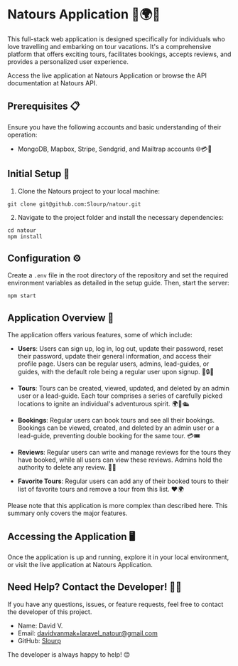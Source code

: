 # Natours Application 🌴🌍🎒

This full-stack web application is designed specifically for individuals who love travelling and embarking on tour vacations. It's a comprehensive platform that offers exciting tours, facilitates bookings, accepts reviews, and provides a personalized user experience.

Access the live application at Natours Application or browse the API documentation at Natours API.

## Prerequisites 📋

Ensure you have the following accounts and basic understanding of their operation:

- MongoDB, Mapbox, Stripe, Sendgrid, and Mailtrap accounts 🌐💳📧

## Initial Setup 🚀

1. Clone the Natours project to your local machine:

```shell
git clone git@github.com:Slourp/natour.git
```

2. Navigate to the project folder and install the necessary dependencies:

```shell
cd natour
npm install
```

## Configuration ⚙️

Create a `.env` file in the root directory of the repository and set the required environment variables as detailed in the setup guide. Then, start the server:

```shell
npm start
```

## Application Overview 🎢

The application offers various features, some of which include:

- **Users**: Users can sign up, log in, log out, update their password, reset their password, update their general information, and access their profile page. Users can be regular users, admins, lead-guides, or guides, with the default role being a regular user upon signup. 👤🔒📝

- **Tours**: Tours can be created, viewed, updated, and deleted by an admin user or a lead-guide. Each tour comprises a series of carefully picked locations to ignite an individual's adventurous spirit. 🌍🚁🛳️

- **Bookings**: Regular users can book tours and see all their bookings. Bookings can be viewed, created, and deleted by an admin user or a lead-guide, preventing double booking for the same tour. 💳🎟️

- **Reviews**: Regular users can write and manage reviews for the tours they have booked, while all users can view these reviews. Admins hold the authority to delete any review. 📝🔎

- **Favorite Tours**: Regular users can add any of their booked tours to their list of favorite tours and remove a tour from this list. ❤️🌍

Please note that this application is more complex than described here. This summary only covers the major features.

## Accessing the Application 🖥️

Once the application is up and running, explore it in your local environment, or visit the live application at Natours Application.

## Need Help? Contact the Developer! 🙋‍♂️

If you have any questions, issues, or feature requests, feel free to contact the developer of this project.

- Name: David V.
- Email: davidvanmak+laravel_natour@gmail.com
- GitHub: [Slourp](https://github.com/Slourp/)

The developer is always happy to help! 😊